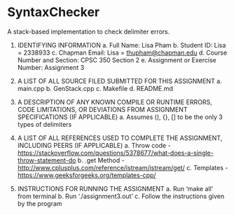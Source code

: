 # SyntaxChecker
A stack-based implementation to check delimiter errors.

1. IDENTIFYING INFORMATION
  a. Full Name: Lisa Pham
  b. Student ID: Lisa = 2338933
  c. Chapman Email: Lisa = thupham@chapman.edu
  d. Course Number and Section: CPSC 350 Section 2
  e. Assignment or Exercise Number: Assignment 3

2. A LIST OF ALL SOURCE FILED SUBMITTED FOR THIS ASSIGNMENT
  a. main.cpp
  b. GenStack.cpp
  c. Makefile
  d. README.md

3. A DESCRIPTION OF ANY KNOWN COMPILE OR RUNTIME ERRORS, CODE LIMITATIONS, OR DEVIATIONS FROM ASSIGNMENT SPECIFICATIONS (IF APPLICABLE)
  a. Assumes (), {}, [] to be the only 3 types of delimiters

4. A LIST OF ALL REFERENCES USED TO COMPLETE THE ASSIGNMENT, INCLUDING PEERS (IF APPLICABLE)
  a. Throw code - https://stackoverflow.com/questions/5378677/what-does-a-single-throw-statement-do
  b. .get Method - http://www.cplusplus.com/reference/istream/istream/get/
  c. Templates - https://www.geeksforgeeks.org/templates-cpp/

5. INSTRUCTIONS FOR RUNNING THE ASSIGNMENT
  a. Run ‘make all’ from terminal
  b. Run ‘./assignment3.out’
  c. Follow the instructions given by the program
